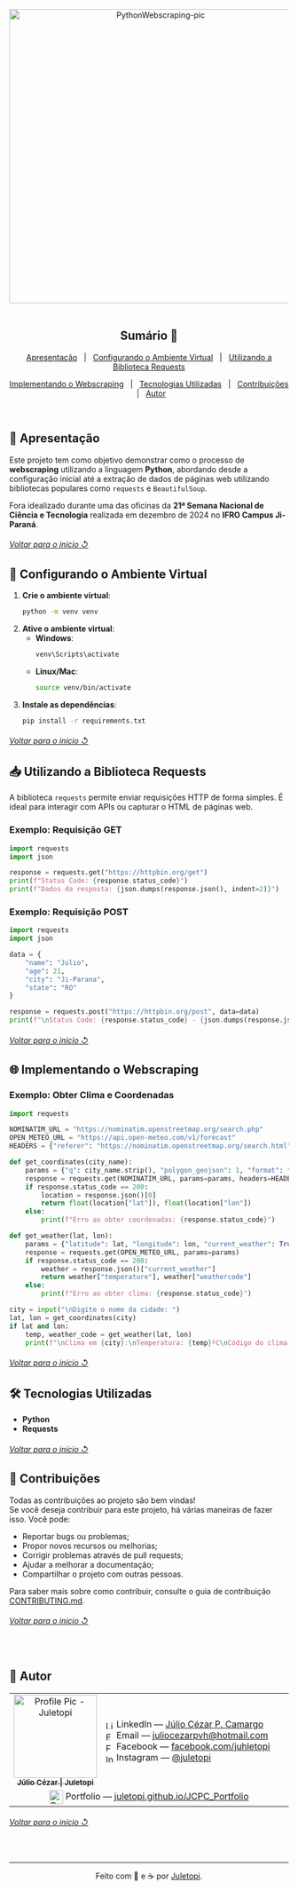 <!--
❗ ➤ References used in this Repository:
🔗 • https://github.com/piyushsuthar/github-readme-quotes
🔗 • https://github.com/kyechan99/capsule-render
🔗 • https://github.com/DenverCoder1/custom-icon-badges
🔗 • https://shields.io
🔗 • https://emoji.gg
🔗 • https://getemoji.com
-->

<!-- PRESENTATION -->

<div align="center">
  <img src="https://github.com/user-attachments/assets/e459ca7b-7f36-43aa-b2a4-d43a233ca14e" alt="PythonWebscraping-pic" width="530px" title="Repositório de Webscraping com Python">
</div>
<br>

<!-- SUMMARY -->

<h2 align="center">Sumário 🧾</h2>

<div align="center">
  <p align="center">
    <a href="#-apresentação">Apresentação</a> &#xa0; | &#xa0;
    <a href="#-configurando-o-ambiente-virtual">Configurando o Ambiente Virtual</a> &#xa0; | &#xa0;
    <a href="#-utilizando-a-biblioteca-requests">Utilizando a Biblioteca Requests</a>
  </p>
  <p align="center">
    <a href="#-implementando-o-webscraping">Implementando o Webscraping</a> &#xa0; | &#xa0;
    <a href="#️-tecnologias-utilizadas">Tecnologias Utilizadas</a> &#xa0; | &#xa0;
    <a href="#-contribuições">Contribuições</a> &#xa0; | &#xa0;
    <a href="#-autor">Autor</a>
  </p>
</div>
<br>

<!-- ABOUT THE PAGE -->

## 📖 Apresentação
Este projeto tem como objetivo demonstrar como o processo de **webscraping** utilizando a linguagem **Python**, abordando desde a configuração inicial até a extração de dados de páginas web utilizando bibliotecas populares como `requests` e `BeautifulSoup`. 

Fora idealizado durante uma das oficinas da **21ª Semana Nacional de Ciência e Tecnologia** realizada em dezembro de 2024 no **IFRO Campus Ji-Paraná**.

<div align="left">
  <h6><a href="#sumário-"> Voltar para o início ↺</a></h6>
</div>

## 🔧 Configurando o Ambiente Virtual 
1. **Crie o ambiente virtual**:
   ```bash
   python -m venv venv
   ```  
2. **Ative o ambiente virtual**:  
   - **Windows**:  
     ```bash
     venv\Scripts\activate
     ```  
   - **Linux/Mac**:  
     ```bash
     source venv/bin/activate
     ```  
3. **Instale as dependências**:  
   ```bash
   pip install -r requirements.txt
   ```

<div align="left">
  <h6><a href="#sumário-"> Voltar para o início ↺</a></h6>
</div>

## 📥 Utilizando a Biblioteca Requests 
A biblioteca `requests` permite enviar requisições HTTP de forma simples. É ideal para interagir com APIs ou capturar o HTML de páginas web.  

### Exemplo: Requisição GET

```python
import requests
import json

response = requests.get("https://httpbin.org/get")
print(f"Status Code: {response.status_code}")
print(f"Dados da resposta: {json.dumps(response.json(), indent=2)}")
```

### Exemplo: Requisição POST

```python
import requests
import json

data = {
    "name": "Julio",
    "age": 21,
    "city": "Ji-Parana",
    "state": "RO"
}

response = requests.post("https://httpbin.org/post", data=data)
print(f"\nStatus Code: {response.status_code} - {json.dumps(response.json(), indent=2)}")
```

<div align="left">
  <h6><a href="#sumário-"> Voltar para o início ↺</a></h6>
</div>

## 🌐 Implementando o Webscraping

### Exemplo: Obter Clima e Coordenadas

```python
import requests

NOMINATIM_URL = "https://nominatim.openstreetmap.org/search.php"
OPEN_METEO_URL = "https://api.open-meteo.com/v1/forecast"
HEADERS = {"referer": "https://nominatim.openstreetmap.org/search.html"}

def get_coordinates(city_name):
    params = {"q": city_name.strip(), "polygon_geojson": 1, "format": "jsonv2"}
    response = requests.get(NOMINATIM_URL, params=params, headers=HEADERS)
    if response.status_code == 200:
        location = response.json()[0]
        return float(location["lat"]), float(location["lon"])
    else:
        print(f"Erro ao obter coordenadas: {response.status_code}")

def get_weather(lat, lon):
    params = {"latitude": lat, "longitude": lon, "current_weather": True}
    response = requests.get(OPEN_METEO_URL, params=params)
    if response.status_code == 200:
        weather = response.json()["current_weather"]
        return weather["temperature"], weather["weathercode"]
    else:
        print(f"Erro ao obter clima: {response.status_code}")

city = input("\nDigite o nome da cidade: ")
lat, lon = get_coordinates(city)
if lat and lon:
    temp, weather_code = get_weather(lat, lon)
    print(f"\nClima em {city}:\nTemperatura: {temp}ºC\nCódigo do clima: {weather_code}")
```

<div align="left">
  <h6><a href="#sumário-"> Voltar para o início ↺</a></h6>
</div>

## 🛠️ Tecnologias Utilizadas
- **Python**
- **Requests**

<div align="left">
  <h6><a href="#sumário-"> Voltar para o início ↺</a></h6>
</div>

<!-- CONTRIBUTIONS -->

## 🤝 Contribuições

<p>Todas as contribuições ao projeto são bem vindas!<br>Se você deseja contribuir para este projeto, há várias maneiras de fazer isso. Você pode:</p>
<ul>
  <li>Reportar bugs ou problemas;</li>
  <li>Propor novos recursos ou melhorias;</li>
  <li>Corrigir problemas através de pull requests;</li>
  <li>Ajudar a melhorar a documentação;</li>
  <li>Compartilhar o projeto com outras pessoas.</li>
</ul>
<p>Para saber mais sobre como contribuir, consulte o guia de contribuição <a href="https://github.com/juletopi/Webscraping_com_Python/blob/main/CONTRIBUTING.md">CONTRIBUTING.md</a>.</p>

<div align="left">
  <h6><a href="#sumário-"> Voltar para o início ↺</a></h6>
</div>
<br>

<!-- AUTHOR -->

## 👤 Autor

<table>
  <tr>
    <td valign="middle" width="25%">
      <div align="center">  
        <a href="https://github.com/juletopi" title="Perfil no GitHub" aria-label="GitHub - Juletopi">
          <img src="https://user-images.githubusercontent.com/76459155/220271784-9f930c36-c370-4518-9b56-604627c6e2b5.png" width="150" alt="Profile Pic - Juletopi"/>
          <br>
          <sub><strong>Júlio Cézar | Juletopi</strong></sub>
          <br>
        </a>
      </div>
    </td>
    <td valign="middle" width="75%">
      <ul style="list-style: none; padding-left: 0; margin: 0;">
        <li>
          <img src="https://cdn.jsdelivr.net/gh/devicons/devicon/icons/linkedin/linkedin-original.svg" width="15" alt="LinkedIn" style="vertical-align:middle;">
          LinkedIn — 
          <a href="https://www.linkedin.com/in/julio-cezar-pereira-camargo/" target="_blank" rel="noopener noreferrer" aria-label="LinkedIn - Júlio Cézar P. Camargo">
            Júlio Cézar P. Camargo
          </a>
        </li>
        <li>
          <img src="https://pngimg.com/uploads/email/email_PNG100738.png" width="15" alt="Email" style="vertical-align:middle;">
          Email — 
          <a href="mailto:juliocezarpvh@hotmail.com" aria-label="Send email - juliocezarpvh@hotmail.com">
            juliocezarpvh@hotmail.com
          </a>
        </li>
        <li>
          <img src="https://cdn3.emoji.gg/emojis/2116-facebook.png" width="15" alt="Facebook" style="vertical-align:middle;">
          Facebook — 
          <a href="https://www.facebook.com/juhletopi" target="_blank" rel="noopener noreferrer" aria-label="Facebook - Juhletopi">
            facebook.com/juhletopi
          </a>
        </li>
        <li>
          <img src="https://cdn3.emoji.gg/emojis/6333-instagram.png" width="15" alt="Instagram" style="vertical-align:middle;">
          Instagram — 
          <a href="https://www.instagram.com/juletopi/" target="_blank" rel="noopener noreferrer" aria-label="Instagram - Juletopi">
            @juletopi
          </a>
        </li>
      </ul>
    </td>
  </tr>
  <tr>
    <td colspan="2" align="center">
      <img src="https://juletopi.github.io/JCPC_Portfolio/src/images/initialsLogo.png" width="25" alt="Portfolio" align="center"/>
      Portfolio —
      <a href="https://linktr.ee/juletopi" target="_blank" rel="noopener noreferrer" aria-label="Portfolio - Juletopi">
        juletopi.github.io/JCPC_Portfolio
      </a>
    </td>
  </tr>
</table>

<div align="left">
  <h6><a href="#sumário-"> Voltar para o início ↺</a></h6>
</div>

<br>

<!-- THANK YOU, GOODBYE -->

----

<div align="center">
  Feito com 🤍 e ☕ por <a href="https://github.com/juletopi"> Juletopi</a>.
</div>
